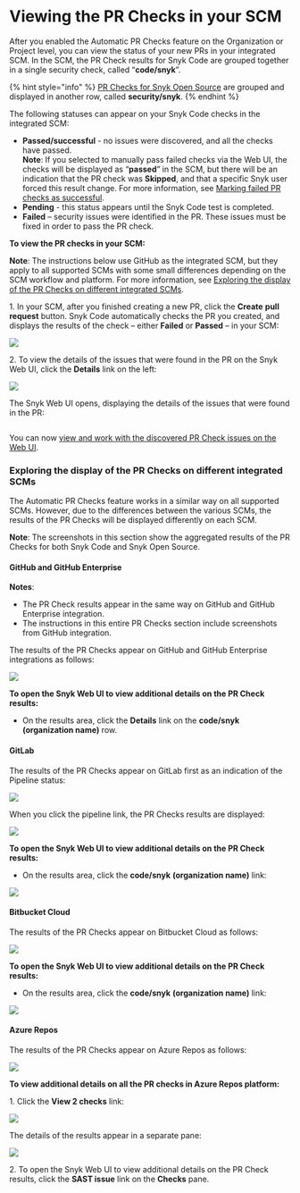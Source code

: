 # Viewing the PR Checks in your SCM

After you enabled the Automatic PR Checks feature on the Organization or Project level, you can view the status of your new PRs in your integrated SCM. In the SCM, the PR Check results for Snyk Code are grouped together in a single security check, called “**code/snyk**”.

{% hint style="info" %}
[PR Checks for Snyk Open Source](../../snyk-open-source/pr-checks-for-snyk-open-source/) are grouped and displayed in another row, called **security/snyk**.
{% endhint %}

The following statuses can appear on your Snyk Code checks in the integrated SCM:

* **Passed/successful** - no issues were discovered, and all the checks have passed.\
  **Note**: If you selected to manually pass failed checks via the Web UI, the checks will be displayed as “**passed**” in the SCM, but there will be an indication that the PR check was **Skipped**, and that a specific Snyk user forced this result change. For more information, see [Marking failed PR checks as successful](viewing-and-working-with-the-pr-check-results-on-the-snyk-web-ui.md#\_ref105582006).
* **Pending** - this status appears until the Snyk Code test is completed.
* **Failed** – security issues were identified in the PR. These issues must be fixed in order to pass the PR check.

**To view the PR checks in your SCM:**

**Note**: The instructions below use GitHub as the integrated SCM, but they apply to all supported SCMs with some small differences depending on the SCM workflow and platform. For more information, see [Exploring the display of the PR Checks on different integrated SCMs](viewing-the-pr-checks-in-your-scm.md#\_ref105582759).

1\. In your SCM, after you finished creating a new PR, click the **Create** **pull request** button. Snyk Code automatically checks the PR you created, and displays the results of the check – either **Failed** or **Passed** – in your SCM:

![](<../../../.gitbook/assets/Snyk Code - PR Checks - GitHub - Checks Failed.png>)

2\. To view the details of the issues that were found in the PR on the Snyk Web UI, click the **Details** link on the left:

![](<../../../.gitbook/assets/Snyk Code - PR Checks - GitHub - Checks Failed - Details link.png>)

The Snyk Web UI opens, displaying the details of the issues that were found in the PR:

<figure><img src="../../../.gitbook/assets/image (154).png" alt=""><figcaption></figcaption></figure>

You can now [view and work with the discovered PR Check issues on the Web UI](viewing-and-working-with-the-pr-check-results-on-the-snyk-web-ui.md).

### Exploring the display of the PR Checks on different integrated SCMs <a href="#_ref105582759" id="_ref105582759"></a>

The Automatic PR Checks feature works in a similar way on all supported SCMs. However, due to the differences between the various SCMs, the results of the PR Checks will be displayed differently on each SCM.

**Note**: The screenshots in this section show the aggregated results of the PR Checks for both Snyk Code and Snyk Open Source.

#### **GitHub and GitHub Enterprise**

**Notes**:

* The PR Check results appear in the same way on GitHub and GitHub Enterprise integration.
* The instructions in this entire PR Checks section include screenshots from GitHub integration.

The results of the PR Checks appear on GitHub and GitHub Enterprise integrations as follows:

![](<../../../.gitbook/assets/Snyk Code - PR Checks - GitHub - Results .png>)

**To open the Snyk Web UI to view additional details on the PR Check results:**

* On the results area, click the **Details** link on the **code/snyk** **(organization name)** row.

#### **GitLab**

The results of the PR Checks appear on GitLab first as an indication of the Pipeline status:

![](<../../../.gitbook/assets/Snyk Code - PR Checks - GitLab - Pipeline.png>)

When you click the pipeline link, the PR Checks results are displayed:

![](<../../../.gitbook/assets/Snyk Code - PR Checks - GitLab.png>)

**To open the Snyk Web UI to view additional details on the PR Check results:**

* On the results area, click the **code/snyk** **(organization name)** link:

![](<../../../.gitbook/assets/Snyk Code - PR Checks - GitLab - Link to Results.png>)

#### **Bitbucket Cloud**

The results of the PR Checks appear on Bitbucket Cloud as follows:

![](<../../../.gitbook/assets/Snyk Code - PR Checks - Bitbucket Cloud.png>)

**To open the Snyk Web UI to view additional details on the PR Check results:**

* On the results area, click the **code/snyk** **(organization name)** link:

![](<../../../.gitbook/assets/Snyk Code - PR Checks - Bitbucket Cloud - Results link.png>)

#### **Azure Repos**

The results of the PR Checks appear on Azure Repos as follows:

![](<../../../.gitbook/assets/Snyk Code - PR Checks - Azure Repos.png>)

**To view additional details on all the PR checks in Azure Repos platform:**

1\. Click the **View 2 checks** link:

![](<../../../.gitbook/assets/Snyk Code - PR Checks - Azure Repos - View Checks link.png>)

The details of the results appear in a separate pane:

![](<../../../.gitbook/assets/Snyk Code - PR Checks - Azure Repos - View Checks link - Pane.png>)

2\. To open the Snyk Web UI to view additional details on the PR Check results, click the **SAST issue** link on the **Checks** pane.
